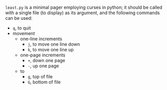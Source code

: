 `least.py` is a minimal pager employing curses in python; it should be called
with a single file (to display) as its argument, and the following commands
can be used:

* `q`, to quit
* movement
    * one-line increments
        * `j`, to move one line down
        * `k`, to move one line up
    * one-page increments
        * `+`, down one page
        * `-`, up one page
    * to
        * `g`, top of file
        * `G`, bottom of file
